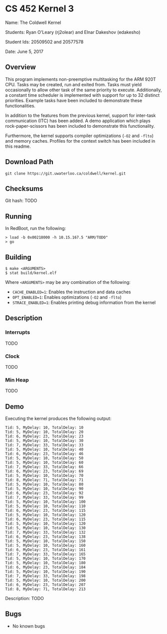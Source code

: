 # CS 452 Kernel 3

Name: The Coldwell Kernel

Students: Ryan O'Leary (rj2olear) and Elnar Dakeshov (edakesho)

Student Ids: 20509502 and 20577578

Date: June 5, 2017


## Overview

This program implements non-preemptive multitasking for the ARM 920T CPU.
Tasks may be created, run and exited from. Tasks must yield occasionally to
allow other task of the same priority to execute. Additionally, a constant time
scheduler is implemented with support for up to 32 distinct priorities. Example
tasks have been included to demonstrate these functionalities.

In addition to the features from the previous kernel, support for inter-task
communication (ITC) has been added. A demo application which plays
rock-paper-scissors has been included to demonstrate this functionality.

Furthermore, the kernel supports compiler optimizations (`-O2` and `-flto`) and
memory caches. Profiles for the context switch has been included in this
readme.


## Download Path

    git clone https://git.uwaterloo.ca/coldwell/kernel.git


## Checksums

Git hash: TODO


## Running

In RedBoot, run the following:

    > load -b 0x00218000 -h 10.15.167.5 "ARM/TODO"
    > go


## Building

    $ make <ARGUMENTS>
    $ stat build/kernel.elf

Where `<ARGUMENTS>` may be any combination of the following:

- `CACHE_ENABLED=1`: Enables the instruction and data caches
- `OPT_ENABLED=1`: Enables optimizations (`-O2` and `-flto`)
- `STRACE_ENABLED=1`: Enables printing debug information from the kernel


## Description

### Interrupts

TODO


### Clock

TODO


### Min Heap

TODO


## Demo

Executing the kernel produces the following output:

    Tid: 5, MyDelay: 10, TotalDelay: 10
    Tid: 5, MyDelay: 10, TotalDelay: 20
    Tid: 6, MyDelay: 23, TotalDelay: 23
    Tid: 5, MyDelay: 10, TotalDelay: 30
    Tid: 7, MyDelay: 33, TotalDelay: 33
    Tid: 5, MyDelay: 10, TotalDelay: 40
    Tid: 6, MyDelay: 23, TotalDelay: 46
    Tid: 5, MyDelay: 10, TotalDelay: 50
    Tid: 5, MyDelay: 10, TotalDelay: 60
    Tid: 7, MyDelay: 33, TotalDelay: 66
    Tid: 6, MyDelay: 23, TotalDelay: 69
    Tid: 5, MyDelay: 10, TotalDelay: 70
    Tid: 8, MyDelay: 71, TotalDelay: 71
    Tid: 5, MyDelay: 10, TotalDelay: 80
    Tid: 5, MyDelay: 10, TotalDelay: 90
    Tid: 6, MyDelay: 23, TotalDelay: 92
    Tid: 7, MyDelay: 33, TotalDelay: 99
    Tid: 5, MyDelay: 10, TotalDelay: 100
    Tid: 5, MyDelay: 10, TotalDelay: 110
    Tid: 6, MyDelay: 23, TotalDelay: 115
    Tid: 5, MyDelay: 10, TotalDelay: 120
    Tid: 6, MyDelay: 23, TotalDelay: 115
    Tid: 5, MyDelay: 10, TotalDelay: 120
    Tid: 5, MyDelay: 10, TotalDelay: 130
    Tid: 7, MyDelay: 33, TotalDelay: 132
    Tid: 6, MyDelay: 23, TotalDelay: 138
    Tid: 5, MyDelay: 10, TotalDelay: 150
    Tid: 5, MyDelay: 10, TotalDelay: 160
    Tid: 6, MyDelay: 23, TotalDelay: 161
    Tid: 7, MyDelay: 33, TotalDelay: 165
    Tid: 5, MyDelay: 10, TotalDelay: 170
    Tid: 5, MyDelay: 10, TotalDelay: 180
    Tid: 6, MyDelay: 23, TotalDelay: 184
    Tid: 5, MyDelay: 10, TotalDelay: 190
    Tid: 7, MyDelay: 33, TotalDelay: 198
    Tid: 5, MyDelay: 10, TotalDelay: 200
    Tid: 6, MyDelay: 23, TotalDelay: 207
    Tid: 8, MyDelay: 71, TotalDelay: 213

Description: TODO


## Bugs

- No known bugs
